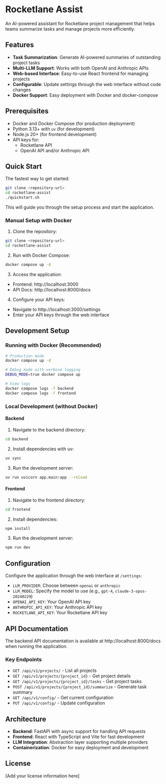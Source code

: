 # Rocketlane Assist

An AI-powered assistant for Rocketlane project management that helps teams summarize tasks and manage projects more efficiently.

## Features

- **Task Summarization**: Generate AI-powered summaries of outstanding project tasks
- **Multi-LLM Support**: Works with both OpenAI and Anthropic APIs
- **Web-based Interface**: Easy-to-use React frontend for managing projects
- **Configurable**: Update settings through the web interface without code changes
- **Docker Support**: Easy deployment with Docker and docker-compose

## Prerequisites

- Docker and Docker Compose (for production deployment)
- Python 3.13+ with `uv` (for development)
- Node.js 20+ (for frontend development)
- API keys for:
  - Rocketlane API
  - OpenAI API and/or Anthropic API

## Quick Start

The fastest way to get started:

```bash
git clone <repository-url>
cd rocketlane-assist
./quickstart.sh
```

This will guide you through the setup process and start the application.

### Manual Setup with Docker

1. Clone the repository:
```bash
git clone <repository-url>
cd rocketlane-assist
```

2. Run with Docker Compose:
```bash
docker compose up -d
```

3. Access the application:
- Frontend: http://localhost:3000
- API Docs: http://localhost:8000/docs

4. Configure your API keys:
- Navigate to http://localhost:3000/settings
- Enter your API keys through the web interface

## Development Setup

### Running with Docker (Recommended)

```bash
# Production mode
docker compose up -d

# Debug mode with verbose logging
DEBUG_MODE=true docker compose up

# View logs
docker compose logs -f backend
docker compose logs -f frontend
```

### Local Development (without Docker)

#### Backend

1. Navigate to the backend directory:
```bash
cd backend
```

2. Install dependencies with uv:
```bash
uv sync
```

3. Run the development server:
```bash
uv run uvicorn app.main:app --reload
```

#### Frontend

1. Navigate to the frontend directory:
```bash
cd frontend
```

2. Install dependencies:
```bash
npm install
```

3. Run the development server:
```bash
npm run dev
```

## Configuration

Configure the application through the web interface at `/settings`:

- `LLM_PROVIDER`: Choose between `openai` or `anthropic`
- `LLM_MODEL`: Specify the model to use (e.g., `gpt-4`, `claude-3-opus-20240229`)
- `OPENAI_API_KEY`: Your OpenAI API key
- `ANTHROPIC_API_KEY`: Your Anthropic API key
- `ROCKETLANE_API_KEY`: Your Rocketlane API key

## API Documentation

The backend API documentation is available at http://localhost:8000/docs when running the application.

### Key Endpoints

- `GET /api/v1/projects/` - List all projects
- `GET /api/v1/projects/{project_id}` - Get project details
- `GET /api/v1/projects/{project_id}/tasks` - Get project tasks
- `POST /api/v1/projects/{project_id}/summarize` - Generate task summary
- `GET /api/v1/config/` - Get current configuration
- `PUT /api/v1/config/` - Update configuration

## Architecture

- **Backend**: FastAPI with async support for handling API requests
- **Frontend**: React with TypeScript and Vite for fast development
- **LLM Integration**: Abstraction layer supporting multiple providers
- **Containerization**: Docker for easy deployment and development


## License

[Add your license information here]
